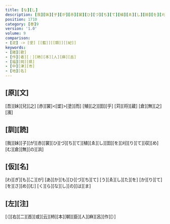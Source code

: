 ```yaml
---
title: [な][し]
description: [我][妹][子][が][赤][裳][ひ][づ][ち][て][植][ゑ][し][田][を][刈][り][て][収][め][む][倉][無][の][浜]
position: 1710
category: [巻]9
version: '1.0'
volume: 9
comparison:
- [泥] -> [埿] [[藍]][[類]][[紀]]
keywords:
- [雑][歌]
- [作][者][：][柿][本][人][麻][呂]
- [福][岡][県]
- [中][津][市]
- [地][名]
---
```


## [原][文]

[吾][妹][兒][之] [赤][裳]<[埿]>[塗][而] [殖][之][田][乎] [苅][将][蔵] [倉][無][之][濱]

## [訓][読]

[我][妹][子][が][赤][裳][ひ][づ][ち][て][植][ゑ][し][田][を][刈][り][て][収][め][む][倉][無][の][浜]

## [仮][名]

[わ][ぎ][も][こ][が] [あ][か][も][ひ][づ][ち][て] [う][ゑ][し][た][を] [か][り][て][を][さ][め][む] [く][ら][な][し][の][は][ま]

## [左][注]

[（][右][二][首][或][云][柿][本][朝][臣][人][麻][呂][作][）]
